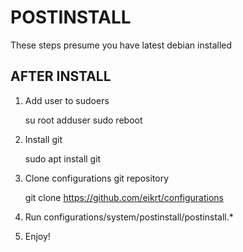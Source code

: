 # POSTINSTALL

These steps presume you have latest debian installed


## AFTER INSTALL

1. Add user to sudoers

	su root
	adduser <user> sudo
	reboot

2. Install git

	sudo apt install git

3. Clone configurations git repository

	git clone https://github.com/eikrt/configurations

4. Run configurations/system/postinstall/postinstall.*

5. Enjoy!
